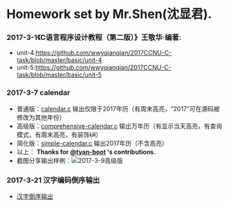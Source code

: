 # Homework set by Mr.Shen(沈显君).
### 2017-3-1《C语言程序设计教程（第二版）》王敬华·编著:
* unit-4:https://github.com/wwyqianqian/2017CCNU-C-task/blob/master/basic/unit-4
* unit-5:https://github.com/wwyqianqian/2017CCNU-C-task/blob/master/basic/unit-5

### 2017-3-7 calendar
* 普通版：[calendar.c](https://github.com/wwyqianqian/2017CCNU-C-task/blob/master/calendar.c) 输出仅限于2017年历（有周末高亮，“2017”可在源码被修改为其他年份）
* 高级版：[comprehensive-calendar.c](https://github.com/wwyqianqian/2017CCNU-C-task/blob/master/comprehensive-calendar.c) 输出万年历（有显示当天高亮，有查询模式，有周末高亮，有装饰~~UI~~）
* 简化版：[simple-calendar.c](https://github.com/wwyqianqian/2017CCNU-C-task/blob/master/simple-calendar.c) 输出2017年历（不含高亮）
* 以上： **Thanks for [@tyan-boot](https://github.com/tyan-boot) 's contributions.**
* 截图分享输出样例：![2017-3-9高级版](http://p1.bpimg.com/567571/3d6349191875f18c.png)

### 2017-3-21 汉字编码倒序输出
* [汉字倒序输出](https://github.com/wwyqianqian/2017CCNU-C-task/blob/master/Chinese.c)
